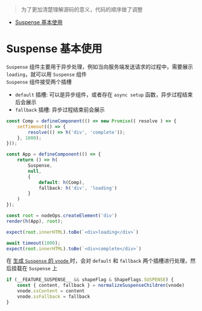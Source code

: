> 为了更加清楚理解源码的意义，代码的顺序做了调整  

<!-- TOC -->

- [Suspense 基本使用](#suspense-基本使用)

<!-- /TOC -->

# Suspense 基本使用  
`Suspense` 组件主要用于异步处理，例如当向服务端发送请求的过程中，需要展示 `loading`，就可以用 `Suspense` 组件  
`Suspense` 组件接受两个插槽  
 * `default` 插槽: 可以是异步组件，或者存在 `async setup` 函数，异步过程结束后会展示  
 * `fallback` 插槽: 异步过程结束前会展示  

```typescript
const Comp = defineComponent(() => new Promise(( resolve ) => {
    setTimeout(() => {
        resolve(() => h('div', 'complete'));
    }, 1000);
}));

const App = defineComponent(() => {
    return () => h(
        Suspense,
        null,
        {
            default: h(Comp),
            fallback: h('div', 'loading')
        }
    )
});

const root = nodeOps.createElement('div')
render(h(App), root);

expect(root.innerHTML).toBe(`<div>loading</div>`)

await timeout(1000);
expect(root.innerHTML).toBe(`<div>complete</div>`)
```  

在 [生成 `Suspense` 的 `vnode` ](https://github.com/linhaotxl/frontend/blob/master/packages/vue/runtime-core/vnode/README.md#createvnode) 时，会对 `default` 和 `fallback` 两个插槽进行处理，然后挂载在 `Suspense` 上  

```typescript
if (__FEATURE_SUSPENSE__ && shapeFlag & ShapeFlags.SUSPENSE) {
    const { content, fallback } = normalizeSuspenseChildren(vnode)
    vnode.ssContent = content
    vnode.ssFallback = fallback
}
```  
